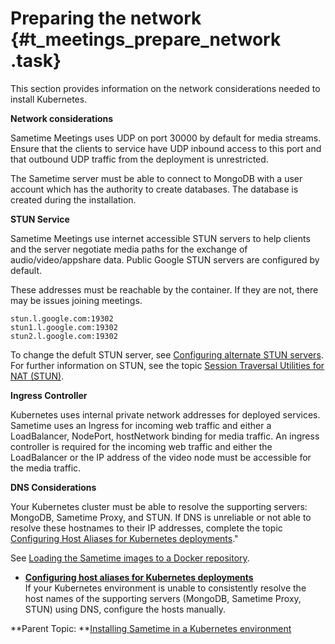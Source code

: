 # Preparing the network {#t_meetings_prepare_network .task}

This section provides information on the network considerations needed to install Kubernetes.

**Network considerations**

Sametime Meetings uses UDP on port 30000 by default for media streams. Ensure that the clients to service have UDP inbound access to this port and that outbound UDP traffic from the deployment is unrestricted.

The Sametime server must be able to connect to MongoDB with a user account which has the authority to create databases. The database is created during the installation.

**STUN Service**

Sametime Meetings use internet accessible STUN servers to help clients and the server negotiate media paths for the exchange of audio/video/appshare data. Public Google STUN servers are configured by default.

These addresses must be reachable by the container. If they are not, there may be issues joining meetings.

``` {#codeblock_wjt_lbf_pzb}
stun.l.google.com:19302
stun1.l.google.com:19302
stun2.l.google.com:19302
```

To change the defult STUN server, see [Configuring alternate STUN servers](configuring_stun.md). For further information on STUN, see the topic [Session Traversal Utilities for NAT \(STUN\)](session_traversal_utilities.md).

**Ingress Controller**

Kubernetes uses internal private network addresses for deployed services. Sametime uses an Ingress for incoming web traffic and either a LoadBalancer, NodePort, hostNetwork binding for media traffic. An ingress controller is required for the incoming web traffic and either the LoadBalancer or the IP address of the video node must be accessible for the media traffic.

**DNS Considerations**

Your Kubernetes cluster must be able to resolve the supporting servers: MongoDB, Sametime Proxy, and STUN. If DNS is unreliable or not able to resolve these hostnames to their IP addresses, complete the topic [Configuring Host Aliases for Kubernetes deployments](t_meetings_kubernetes.md)."

See [Loading the Sametime images to a Docker repository](load_stimages_local.md).

-   **[Configuring host aliases for Kubernetes deployments](t_meetings_kubernetes.md)**  
If your Kubernetes environment is unable to consistently resolve the host names of the supporting servers \(MongoDB, Sametime Proxy, STUN\) using DNS, configure the hosts manually.

**Parent Topic: **[Installing Sametime in a Kubernetes environment](installation_sametime_kubernetes.md)

